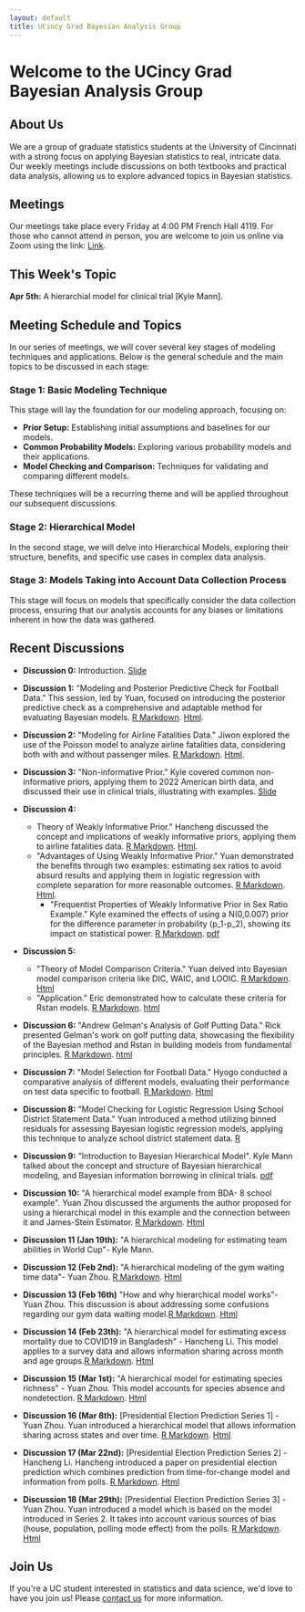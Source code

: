 ```yaml
---
layout: default
title: UCincy Grad Bayesian Analysis Group
---
```


# Welcome to the UCincy Grad Bayesian Analysis Group

## About Us
We are a group of graduate statistics students at the University of Cincinnati with a strong focus on applying Bayesian statistics to real, intricate data. Our weekly meetings include discussions on both textbooks and practical data analysis, allowing us to explore advanced topics in Bayesian statistics.

## Meetings

Our meetings take place every Friday at 4:00 PM French Hall 4119. For those who cannot attend in person, you are welcome to join us online via Zoom using the link: [Link](https://ucincinnati.zoom.us/j/6617187079).

## This Week's Topic

**Apr 5th:** A hierarchial model for clinical trial [Kyle Mann].
  
## Meeting Schedule and Topics

In our series of meetings, we will cover several key stages of modeling techniques and applications. Below is the general schedule and the main topics to be discussed in each stage:

### Stage 1: Basic Modeling Technique
This stage will lay the foundation for our modeling approach, focusing on:

- **Prior Setup:** Establishing initial assumptions and baselines for our models.
- **Common Probability Models:** Exploring various probability models and their applications.
- **Model Checking and Comparison:** Techniques for validating and comparing different models.
  
These techniques will be a recurring theme and will be applied throughout our subsequent discussions.

### Stage 2: Hierarchical Model
In the second stage, we will delve into Hierarchical Models, exploring their structure, benefits, and specific use cases in complex data analysis.

### Stage 3: Models Taking into Account Data Collection Process
This stage will focus on models that specifically consider the data collection process, ensuring that our analysis accounts for any biases or limitations inherent in how the data was gathered.



## Recent Discussions

- **Discussion 0:** Introduction. [Slide](/meeting/week0/Bayesian_Reading_Group_Intro.pdf)

- **Discussion 1:** "Modeling and Posterior Predictive Check for Football Data." This session, led by Yuan, focused on introducing the posterior predictive check as a comprehensive and adaptable method for evaluating Bayesian models. [R Markdown](https://raw.githubusercontent.com/ucincy-grad-bayesian-group/meeting/main/week1/football_normal.Rmd). [Html](/meeting/week1/football_normal.html).

- **Discussion 2:** "Modeling for Airline Fatalities Data." Jiwon explored the use of the Poisson model to analyze airline fatalities data, considering both with and without passenger miles. [R Markdown](https://raw.githubusercontent.com/ucincy-grad-bayesian-group/meeting/main/week2/BDAanalysis.Rmd). [Html](/meeting/week2/BDAanalysis.html).

- **Discussion 3:**  "Non-informative Prior." Kyle covered common non-informative priors, applying them to 2022 American birth data, and discussed their use in clinical trials, illustrating with examples. [Slide](/meeting/week3/UninformativePriorDistribution.pdf)

- **Discussion 4:**
  - Theory of Weakly Informative Prior." Hancheng discussed the concept and implications of weakly informative priors, applying them to airline fatalities data. [R Markdown](https://raw.githubusercontent.com/ucincy-grad-bayesian-group/meeting/main/week4/poisson%20regression%20(Using%20Jiwon's%20data).Rmd). [Html](/meeting/week4/poisson-regression--Using-Jiwon-s-data-.html).
  - "Advantages of Using Weakly Informative Prior." Yuan demonstrated the benefits through two examples: estimating sex ratios to avoid absurd results and applying them in logistic regression with complete separation for more reasonable outcomes. [R Markdown](https://raw.githubusercontent.com/ucincy-grad-bayesian-group/meeting/main/week4/sex_ratio_example.Rmd). [Html](/meeting/week4/sex_ratio_example.html).
      - "Frequentist Properties of Weakly Informative Prior in Sex Ratio Example." Kyle examined the effects of using a N(0,0.007) prior for the difference parameter in probability \(p_1-p_2\), showing its impact on statistical power. [R Markdown](https://raw.githubusercontent.com/ucincy-grad-bayesian-group/meeting/main/week4/sex_ratio_example_km.Rmd). [pdf](/meeting/week4/SexRatios.pdf)

- **Discussion 5:**
  - "Theory of Model Comparison Criteria." Yuan delved into Bayesian model comparison criteria like DIC, WAIC, and LOOIC. [R Markdown](https://raw.githubusercontent.com/ucincy-grad-bayesian-group/meeting/main/week5/model_comparison.Rmd). [Html](/meeting/week5/model_comparison.html)
  - "Application." Eric demonstrated how to calculate these criteria for Rstan models. [R Markdown](https://raw.githubusercontent.com/ucincy-grad-bayesian-group/meeting/main/week5/Model_comp.Rmd). [html](/meeting/week5/Model_comp.html)

- **Discussion 6:** "Andrew Gelman's Analysis of Golf Putting Data." Rick presented Gelman's work on golf putting data, showcasing the flexibility of the Bayesian method and Rstan in building models from fundamental principles. [R Markdown](https://raw.githubusercontent.com/ucincy-grad-bayesian-group/meeting/main/week6/BDA_12.13.2023.Rmd). [html](/meeting/week6/BDA_12.13.2023.html)

- **Discussion 7:** "Model Selection for Football Data." Hyogo conducted a comparative analysis of different models, evaluating their performance on test data specific to football. [R Markdown](https://raw.githubusercontent.com/ucincy-grad-bayesian-group/meeting/main/week7/Oct-27-BDA-Contents.Rmd). [Html](/meeting/week7/Oct-27-BDA-Contents.html)

- **Discussion 8:**  "Model Checking for Logistic Regression Using School District Statement Data." Yuan introduced a method utilizing binned residuals for assessing Bayesian logistic regression models, applying this technique to analyze school district statement data. [R](https://raw.githubusercontent.com/ucincy-grad-bayesian-group/meeting/main/week8/school_statement_logistic.Rmd)

- **Discussion 9:** "Introduction to Bayesian Hierarchical Model". Kyle Mann talked about the concept and structure of Bayesian hierarchical modeling, and Bayesian information borrowing in clinical trials. [pdf](/meeting/week9/BayesianHierarchicalPresentation.pdf)

- **Discussion 10:** "A hierarchical model example from BDA- 8 school example". Yuan Zhou discussed the arguments the author proposed for using a hierarchical model in this example and the connection between it and James-Stein Estimator. [R Markdown](https://raw.githubusercontent.com/ucincy-grad-bayesian-group/meeting/main/week10/8-school.Rmd). [Html](/meeting/week10/8-school.html)

- **Discussion 11 (Jan 19th):** "A hierarchical modeling for estimating team abilities in World Cup"- Kyle Mann.

- **Discussion 12 (Feb 2nd):** "A hierarchical modeling of the gym waiting time data"- Yuan Zhou. [R Markdown](https://raw.githubusercontent.com/ucincy-grad-bayesian-group/meeting/main/week12/gym_analysis.Rmd). [Html](/meeting/week12/gym_analysis.html)

- **Discussion 13 (Feb 16th)** "How and why hierarchical model works"- Yuan Zhou. This discussion is about addressing some confusions regarding our gym data waiting model.[R Markdown](https://raw.githubusercontent.com/ucincy-grad-bayesian-group/meeting/main/week15/multilevel.Rmd). [Html](/meeting/week13/multilevel.html)

- **Discussion 14 (Feb 23th):** "A hierarchical model for estimating excess mortality due to COVID19 in Bangladesh" - Hancheng Li. This model applies to a survey data and allows information sharing across month and age groups.[R Markdown](https://raw.githubusercontent.com/ucincy-grad-bayesian-group/meeting/main/week14/Multilevel-JAMA.Rmd). [Html](/meeting/week14/Multilevel-JAMA.html)

- **Discussion 15 (Mar 1st):** "A hierarchical model for estimating species richness" - Yuan Zhou. This model accounts for species absence and nondetection. [R Markdown](https://raw.githubusercontent.com/ucincy-grad-bayesian-group/meeting/main/week13/butterfly.Rmd). [Html](/meeting/week13/butterfly.html)

- **Discussion 16 (Mar 8th):** [Presidential Election Prediction Series 1] - Yuan Zhou. Yuan introduced a hierarchical model that allows information sharing across states and over time.  [R Markdown](https://raw.githubusercontent.com/ucincy-grad-bayesian-group/meeting/main/week16/election.Rmd). [Html](/meeting/week16/election.html)

- **Discussion 17 (Mar 22nd):** [Presidential Election Prediction Series 2] - Hancheng Li. Hancheng introduced a paper on presidential election prediction which combines prediction from time-for-change model and information from polls. [R Markdown](https://raw.githubusercontent.com/ucincy-grad-bayesian-group/meeting/main/week17/Dynamic.Rmd). [Html](/meeting/week17/Dynamic.html)

- **Discussion 18 (Mar 29th):** [Presidential Election Prediction Series 3] - Yuan Zhou. Yuan introduced a model which is based on the model introduced in Series 2. It takes into account various sources of bias (house, population, polling mode effect) from the polls. [R Markdown](https://raw.githubusercontent.com/ucincy-grad-bayesian-group/meeting/main/week18/election_econ.Rmd). [Html](/meeting/week18/election_econ.html)

## Join Us
If you're a UC student interested in statistics and data science, we'd love to have you join us! Please [contact us](mailto:zhou3y4@mail.uc.edu) for more information.





